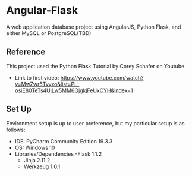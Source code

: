 # Angular-Flask
 A web application database project using AngularJS, Python Flask, and either MySQL or PostgreSQL(TBD)

## Reference
This project used the Python Flask Tutorial by Corey Schafer on Youtube. 
- Link to first video: https://www.youtube.com/watch?v=MwZwr5Tvyxo&list=PL-osiE80TeTs4UjLw5MM6OjgkjFeUxCYH&index=1

## Set Up
Environment setup is up to user preference, but my particular setup is as follows:
- IDE: PyCharm Community Edition 19.3.3
- OS: Windows 10
- Libraries/Dependencies
  -Flask 1.1.2
  - Jinja 2.11.2
  - Werkzeug 1.0.1
